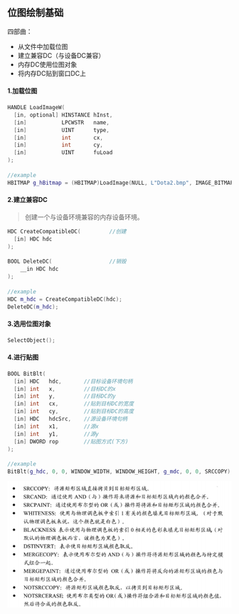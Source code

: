 ## 位图绘制基础

四部曲：

* 从文件中加载位图
* 建立兼容DC（与设备DC兼容）
* 内存DC使用位图对象
* 将内存DC贴到窗口DC上

#### 1.加载位图

```C++
HANDLE LoadImageW(
  [in, optional] HINSTANCE hInst,
  [in]           LPCWSTR   name,
  [in]           UINT      type,
  [in]           int       cx,
  [in]           int       cy,
  [in]           UINT      fuLoad
);

//example
HBITMAP g_hBitmap = (HBITMAP)LoadImage(NULL, L"Dota2.bmp", IMAGE_BITMAP, 800, 600, LR_LOADFROMFILE);
```

#### 2.建立兼容DC

> 创建一个与设备环境兼容的内存设备环境。

```C++
HDC CreateCompatibleDC(			//创建
  [in] HDC hdc
);

BOOL DeleteDC(					//销毁
	__in HDC hdc
);

//example
HDC m_hdc = CreateCompatibleDC(hdc);
DeleteDC(m_hdc);
```

#### 3.选用位图对象

```C++
SelectObject();
```

#### 4.进行贴图

```C++
BOOL BitBlt(
  [in] HDC   hdc,		//目标设备环境句柄
  [in] int   x,			//目标DC的x
  [in] int   y,			//目标DC的y
  [in] int   cx,		//贴到目标DC的宽度
  [in] int   cy,		//贴到目标DC的高度
  [in] HDC   hdcSrc,	//源设备环境句柄
  [in] int   x1,		//源x
  [in] int   y1,		//源y
  [in] DWORD rop		//贴图方式(下方)
);

//example
BitBlt(g_hdc, 0, 0, WINDOW_WIDTH, WINDOW_HEIGHT, g_mdc, 0, 0, SRCCOPY);
```

![](picture/BitBlt.png)